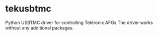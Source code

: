 tekusbtmc
=========
Python USBTMC driver for controlling Tektronix AFGs
The driver works without any additional packages.
